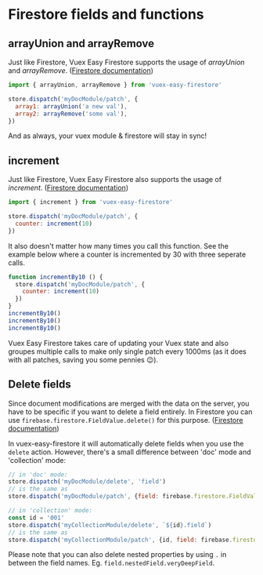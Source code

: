 # Firestore fields and functions

## arrayUnion and arrayRemove

Just like Firestore, Vuex Easy Firestore supports the usage of *arrayUnion* and *arrayRemove*. ([Firestore documentation](https://firebase.google.com/docs/firestore/manage-data/add-data#update_elements_in_an_array))

```js
import { arrayUnion, arrayRemove } from 'vuex-easy-firestore'

store.dispatch('myDocModule/patch', {
  array1: arrayUnion('a new val'),
  array2: arrayRemove('some val'),
})
```

And as always, your vuex module & firestore will stay in sync!

## increment

Just like Firestore, Vuex Easy Firestore also supports the usage of *increment*. ([Firestore documentation](https://firebase.google.com/docs/reference/node/firebase.firestore.FieldValue.html#increment))

```js
import { increment } from 'vuex-easy-firestore'

store.dispatch('myDocModule/patch', {
  counter: increment(10)
})
```

It also doesn't matter how many times you call this function. See the example below where a counter is incremented by 30 with three seperate calls.

```js
function incrementBy10 () {
  store.dispatch('myDocModule/patch', {
    counter: increment(10)
  })
}
incrementBy10()
incrementBy10()
incrementBy10()
```

Vuex Easy Firestore takes care of updating your Vuex state and also groupes multiple calls to make only single patch every 1000ms (as it does with all patches, saving you some pennies 😉).

## Delete fields

Since document modifications are merged with the data on the server, you have to be specific if you want to delete a field entirely. In Firestore you can use `firebase.firestore.FieldValue.delete()` for this purpose. ([Firestore documentation](https://firebase.google.com/docs/firestore/manage-data/delete-data#fields))

In vuex-easy-firestore it will automatically delete fields when you use the `delete` action. However, there's a small difference between 'doc' mode and 'collection' mode:

```js
// in 'doc' mode:
store.dispatch('myDocModule/delete', 'field')
// is the same as
store.dispatch('myDocModule/patch', {field: firebase.firestore.FieldValue.delete()})

// in 'collection' mode:
const id = '001'
store.dispatch('myCollectionModule/delete', `${id}.field`)
// is the same as
store.dispatch('myCollectionModule/patch', {id, field: firebase.firestore.FieldValue.delete()})
```

Please note that you can also delete nested properties by using `.` in between the field names. Eg. `field.nestedField.veryDeepField`.
